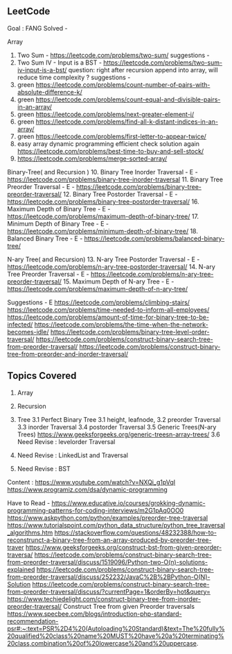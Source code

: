 
## LeetCode
Goal : FANG
Solved -

Array
1.  Two Sum - https://leetcode.com/problems/two-sum/
    suggestions -
2. Two Sum IV - Input is a BST - https://leetcode.com/problems/two-sum-iv-input-is-a-bst/
    question: right after recursion append into array, will reduce time complexity ?
    suggestions -
3.  green https://leetcode.com/problems/count-number-of-pairs-with-absolute-difference-k/
4.  green https://leetcode.com/problems/count-equal-and-divisible-pairs-in-an-array/
5. green https://leetcode.com/problems/next-greater-element-i/
6. green https://leetcode.com/problems/find-all-k-distant-indices-in-an-array/
7. green https://leetcode.com/problems/first-letter-to-appear-twice/
8. easy array dynamic programming efficient check solution again https://leetcode.com/problems/best-time-to-buy-and-sell-stock/
9. https://leetcode.com/problems/merge-sorted-array/

Binary-Tree( and Recursion )
10. Binary Tree Inorder Traversal - E - https://leetcode.com/problems/binary-tree-inorder-traversal
11. Binary Tree Preorder Traversal - E - https://leetcode.com/problems/binary-tree-preorder-traversal/ 
12. Binary Tree Postorder Traversal - E - https://leetcode.com/problems/binary-tree-postorder-traversal/
16. Maximum Depth of Binary Tree - E - https://leetcode.com/problems/maximum-depth-of-binary-tree/
17. Minimum Depth of Binary Tree - E - https://leetcode.com/problems/minimum-depth-of-binary-tree/
18. Balanced Binary Tree - E - https://leetcode.com/problems/balanced-binary-tree/

N-ary Tree( and Recursion)
13. N-ary Tree Postorder Traversal - E - https://leetcode.com/problems/n-ary-tree-postorder-traversal/
14. N-ary Tree Preorder Traversal - E - https://leetcode.com/problems/n-ary-tree-preorder-traversal/
15. Maximum Depth of N-ary Tree - E - https://leetcode.com/problems/maximum-depth-of-n-ary-tree/


Suggestions -
E https://leetcode.com/problems/climbing-stairs/
https://leetcode.com/problems/time-needed-to-inform-all-employees/
https://leetcode.com/problems/amount-of-time-for-binary-tree-to-be-infected/
https://leetcode.com/problems/the-time-when-the-network-becomes-idle/
https://leetcode.com/problems/binary-tree-level-order-traversal/
https://leetcode.com/problems/construct-binary-search-tree-from-preorder-traversal/
https://leetcode.com/problems/construct-binary-tree-from-preorder-and-inorder-traversal/

## Topics Covered
1. Array
2. Recursion
3. Tree
    3.1 Perfect Binary Tree
    3.1 height, leafnode,
    3.2 preorder Traversal
    3.3 inorder Traversal
    3.4 postorder Traversal
    3.5 Generic Trees(N-ary Trees)
        https://www.geeksforgeeks.org/generic-treesn-array-trees/
    3.6 Need Revise : levelorder Traversal

4. Need Revise : LinkedList and Traversal
5. Need Revise : BST

Content :
https://www.youtube.com/watch?v=NXQi_g1pVqI
https://www.programiz.com/dsa/dynamic-programming

Have to Read -
https://www.educative.io/courses/grokking-dynamic-programming-patterns-for-coding-interviews/m2G1pAq0OO0
https://www.askpython.com/python/examples/preorder-tree-traversal
https://www.tutorialspoint.com/python_data_structure/python_tree_traversal_algorithms.htm
https://stackoverflow.com/questions/48232388/how-to-reconstrunct-a-binary-tree-from-an-array-produced-by-preorder-tree-traver
https://www.geeksforgeeks.org/construct-bst-from-given-preorder-traversa/
https://leetcode.com/problems/construct-binary-search-tree-from-preorder-traversal/discuss/1519096/Python-two-O(n)-solutions-explained
https://leetcode.com/problems/construct-binary-search-tree-from-preorder-traversal/discuss/252232/JavaC%2B%2BPython-O(N)-Solution
https://leetcode.com/problems/construct-binary-search-tree-from-preorder-traversal/discuss/?currentPage=1&orderBy=hot&query=
https://www.techiedelight.com/construct-binary-tree-from-inorder-preorder-traversal/
Construct Tree from given Preorder traversals
https://www.specbee.com/blogs/introduction-php-standard-recommendation-psr#:~:text=PSR%2D4%20(Autoloading%20Standard)&text=The%20fully%20qualified%20class%20name%20MUST%20have%20a%20terminating%20class,combination%20of%20lowercase%20and%20uppercase.